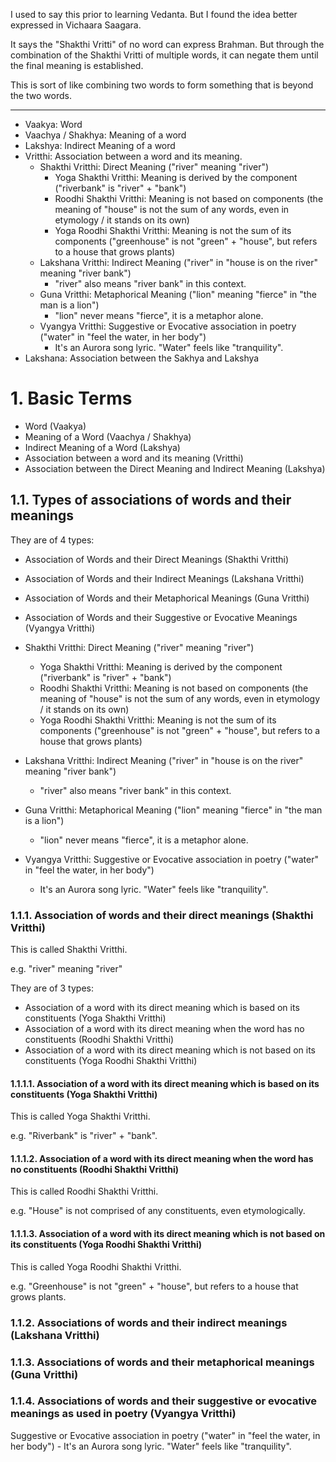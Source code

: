 I used to say this prior to learning Vedanta. But I found the idea better expressed in Vichaara Saagara.

It says the "Shakthi Vritti" of no word can express Brahman. But through the combination of the Shakthi Vritti of multiple words, it can negate them until the final meaning is established.

This is sort of like combining two words to form something that is beyond the two words.

---

- Vaakya: Word
- Vaachya / Shakhya: Meaning of a word
- Lakshya: Indirect Meaning of a word
- Vritthi: Association between a word and its meaning.
	- Shakthi Vritthi: Direct Meaning ("river" meaning "river")
		- Yoga Shakthi Vritthi: Meaning is derived by the component ("riverbank" is "river" + "bank")
		- Roodhi Shakthi Vritthi: Meaning is not based on components (the meaning of "house" is not the sum of any words, even in etymology / it stands on its own)
		- Yoga Roodhi Shakthi Vritthi: Meaning is not the sum of its components ("greenhouse" is not "green" + "house", but refers to a house that grows plants)
	- Lakshana Vritthi: Indirect Meaning ("river" in "house is on the river" meaning "river bank")
		- "river" also means "river bank" in this context.
	- Guna Vritthi: Metaphorical Meaning ("lion" meaning "fierce" in "the man is a lion")
		- "lion" never means "fierce", it is a metaphor alone.
	- Vyangya Vritthi: Suggestive or Evocative association in poetry ("water" in "feel the water, in her body")
		- It's an Aurora song lyric. "Water" feels like "tranquility".
- Lakshana: Association between the Sakhya and Lakshya

# 1. Basic Terms

- Word (Vaakya)
- Meaning of a Word (Vaachya / Shakhya)
- Indirect Meaning of a Word (Lakshya)
- Association between a word and its meaning (Vritthi)
- Association between the Direct Meaning and Indirect Meaning (Lakshya)
## 1.1. Types of associations of words and their meanings

They are of 4 types:

- Association of Words and their Direct Meanings (Shakthi Vritthi)
- Association of Words and their Indirect Meanings (Lakshana Vritthi)
- Association of Words and their Metaphorical Meanings (Guna Vritthi)
- Association of Words and their Suggestive or Evocative Meanings (Vyangya Vritthi)

- Shakthi Vritthi: Direct Meaning ("river" meaning "river")
	- Yoga Shakthi Vritthi: Meaning is derived by the component ("riverbank" is "river" + "bank")
	- Roodhi Shakthi Vritthi: Meaning is not based on components (the meaning of "house" is not the sum of any words, even in etymology / it stands on its own)
	- Yoga Roodhi Shakthi Vritthi: Meaning is not the sum of its components ("greenhouse" is not "green" + "house", but refers to a house that grows plants)
- Lakshana Vritthi: Indirect Meaning ("river" in "house is on the river" meaning "river bank")
	- "river" also means "river bank" in this context.
- Guna Vritthi: Metaphorical Meaning ("lion" meaning "fierce" in "the man is a lion")
	- "lion" never means "fierce", it is a metaphor alone.
- Vyangya Vritthi: Suggestive or Evocative association in poetry ("water" in "feel the water, in her body")
	- It's an Aurora song lyric. "Water" feels like "tranquility".

### 1.1.1. Association of words and their direct meanings (Shakthi Vritthi)

This is called Shakthi Vritthi.

e.g. "river" meaning "river"

They are of 3 types:

- Association of a word with its direct meaning which is based on its constituents (Yoga Shakthi Vritthi)
- Association of a word with its direct meaning when the word has no constituents (Roodhi Shakthi Vritthi)
- Association of a word with its direct meaning which is not based on its constituents (Yoga Roodhi Shakthi Vritthi)
#### 1.1.1.1. Association of a word with its direct meaning which is based on its constituents (Yoga Shakthi Vritthi)

This is called Yoga Shakthi Vritthi.

e.g. "Riverbank" is "river" + "bank".
#### 1.1.1.2. Association of a word with its direct meaning when the word has no constituents (Roodhi Shakthi Vritthi)

This is called Roodhi Shakthi Vritthi.

e.g. "House" is not comprised of any constituents, even etymologically.
#### 1.1.1.3. Association of a word with its direct meaning which is not based on its constituents (Yoga Roodhi Shakthi Vritthi)

This is called Yoga Roodhi Shakthi Vritthi.

e.g. "Greenhouse" is not "green" + "house", but refers to a house that grows plants.
### 1.1.2. Associations of words and their indirect meanings (Lakshana Vritthi)

### 1.1.3. Associations of words and their metaphorical meanings (Guna Vritthi)

### 1.1.4. Associations of words and their suggestive or evocative meanings as used in poetry (Vyangya Vritthi)

Suggestive or Evocative association in poetry ("water" in "feel the water, in her body")
	- It's an Aurora song lyric. "Water" feels like "tranquility".